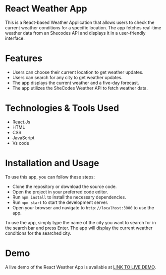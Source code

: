 # React Weather App
This is a React-based Weather Application that allows users to check the current weather conditions for a specific location. The app fetches real-time weather data from an Shecodes
API and displays it in a user-friendly interface.

# Features
- Users can choose their current location to get weather updates.
- Users can search for any city to get weather updates.
- The app displays the current weather and a five-day forecast.
- The app utilizes the SheCodes Weather API to fetch weather data.

# Technologies & Tools Used
- React.Js
- HTML
- CSS
- JavaScript
- Vs code

# Installation and Usage
To use this app, you can follow these steps:

- Clone the repository or download the source code.
- Open the project in your preferred code editor.
- Run  `npm install` to install the necessary dependencies.
- Run `npm start` to start the development server.
- Open your browser and navigate to `http://localhost:3000` to use the app.

To use the app, simply type the name of the city you want to search for in the search bar and press Enter. The app will display the current weather conditions for the searched city.

# Demo
A live demo of the React Weather App is available at [LINK TO LIVE DEMO](https://react-weather-app-xi-hazel.vercel.app/).